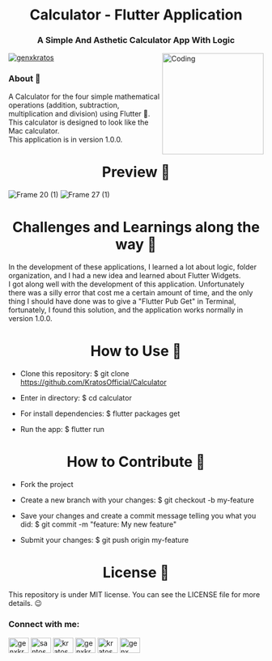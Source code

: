 

<h1 align="center">Calculator - Flutter Application</h1>
<h3 align="center">A Simple And Asthetic Calculator App With Logic </h3>

<img align="right" alt="Coding" width="200" src="https://cdn.iconscout.com/icon/free/png-256/calculator-716-461701.png">

<p align="left"> <a href="https://twitter.com/genxkratos" target="blank"><img src="https://img.shields.io/twitter/follow/genxkratos?logo=twitter&style=for-the-badge" alt="genxkratos" /></a> </p>

<h3 align="left">About 📖</h3>

A Calculator for the four simple mathematical operations (addition, subtraction, multiplication and division) using Flutter 💙.<br>
This calculator is designed to look like the Mac calculator.<br>
This application is in version 1.0.0.


<h1 align="center">Preview 📱</h1>

![Frame 20 (1)](https://user-images.githubusercontent.com/83639732/178964575-8ed65035-ee0f-47b8-a022-a57feb25e35c.png)
![Frame 27 (1)](https://user-images.githubusercontent.com/83639732/178964586-7b0ef00f-c13b-4cb5-ad21-ca290258412e.png)

<h1 align="center">Challenges and Learnings along the way 🤯</h1>

<p>In the development of these applications, I learned a lot about logic, folder organization, and I had a new idea and learned about Flutter Widgets.<br>
I got along well with the development of this application. Unfortunately there was a silly error that cost me a certain amount of time, and the only thing I should have done was to give a "Flutter Pub Get" in Terminal, fortunately, I found this solution, and the application works normally in version 1.0.0.<br> </p>

<h1 align="center">How to Use 🤔</h1>

- Clone this repository:
$ git clone https://github.com/KratosOfficial/Calculator

- Enter in directory:
$ cd calculator

- For install dependencies:
$ flutter packages get

- Run the app: 
$ flutter run

<h1 align="center">How to Contribute 💪</h1>

- Fork the project 

- Create a new branch with your changes:
$ git checkout -b my-feature

- Save your changes and create a commit message telling you what you did:
$ git commit -m "feature: My new feature"

- Submit your changes:
$ git push origin my-feature

<h1 align="center">License 📝</h1>

This repository is under MIT license. You can see the LICENSE file for more details. 😉

<h3 align="left">Connect with me:</h3>
<p align="left">
<a href="https://twitter.com/genxkratos" target="blank"><img align="center" src="https://raw.githubusercontent.com/rahuldkjain/github-profile-readme-generator/master/src/images/icons/Social/twitter.svg" alt="genxkratos" height="30" width="40" /></a>
<a href="https://linkedin.com/in/santoshverma" target="blank"><img align="center" src="https://raw.githubusercontent.com/rahuldkjain/github-profile-readme-generator/master/src/images/icons/Social/linked-in-alt.svg" alt="santoshverma" height="30" width="40" /></a>
<a href="https://stackoverflow.com/users/kratos" target="blank"><img align="center" src="https://raw.githubusercontent.com/rahuldkjain/github-profile-readme-generator/master/src/images/icons/Social/stack-overflow.svg" alt="kratos" height="30" width="40" /></a>
<a href="https://fb.com/genxkratos" target="blank"><img align="center" src="https://raw.githubusercontent.com/rahuldkjain/github-profile-readme-generator/master/src/images/icons/Social/facebook.svg" alt="genxkratos" height="30" width="40" /></a>
<a href="https://dribbble.com/kratos_desgin" target="blank"><img align="center" src="https://raw.githubusercontent.com/rahuldkjain/github-profile-readme-generator/master/src/images/icons/Social/dribbble.svg" alt="kratos_desgin" height="30" width="40" /></a>
<a href="https://www.behance.net/genx kratos" target="blank"><img align="center" src="https://raw.githubusercontent.com/rahuldkjain/github-profile-readme-generator/master/src/images/icons/Social/behance.svg" alt="genx kratos" height="30" width="40" /></a>
</p>

